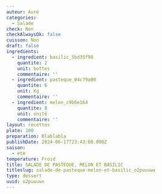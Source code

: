 ```yaml
---
auteur: Auré
categories:
  - Salade
check: Non
checkAlwaysOk: false
cuisson: Non
draft: false
ingredients:
  - ingredient: basilic_5bd35f90
    quantite: 2
    unit: bottes
    commentaire: ''
  - ingredient: pasteque_04c79a00
    quantite: 6
    unit: Kg
    commentaire: ''
  - ingredient: melon_c9b6e164
    quantite: 8
    unit: unité
    commentaire: ''
layout: recettes
plate: 100
preparation: Blablabla
publishDate: 2024-06-17T23:43:00.000Z
saison:
  - ete
temperature: Froid
title: SALADE DE PASTEQUE, MELON ET BASILIC
titleslug: salade-de-pasteque-melon-et-basilic_o2puuuwx
type: dessert
uuid: o2puuuwx
---
```


